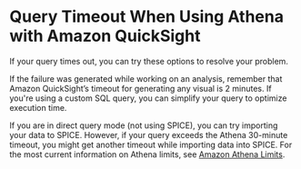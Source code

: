 # Query Timeout When Using Athena with Amazon QuickSight<a name="troubleshoot-athena-query-timeout"></a>

If your query times out, you can try these options to resolve your problem\.

If the failure was generated while working on an analysis, remember that Amazon QuickSight’s timeout for generating any visual is 2 minutes\. If you're using a custom SQL query, you can simplify your query to optimize execution time\. 

If you are in direct query mode \(not using SPICE\), you can try importing your data to SPICE\. However, if your query exceeds the Athena 30\-minute timeout, you might get another timeout while importing data into SPICE\. For the most current information on Athena limits, see [Amazon Athena Limits](https://docs.aws.amazon.com//general/latest/gr/aws_service_limits.html#amazon-athena-limits)\.
